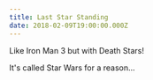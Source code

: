 ```yaml
---
title: Last Star Standing
date: 2018-02-09T19:00:00.000Z
---
```


Like Iron Man 3 but with Death Stars!

<section class="hidden" aria-description="Hidden text" tabindex="0">
It's called Star Wars for a reason...
</section>